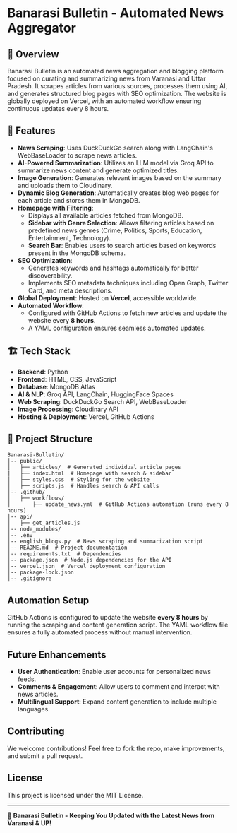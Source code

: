 # Banarasi Bulletin - Automated News Aggregator

## 📰 Overview
Banarasi Bulletin is an automated news aggregation and blogging platform focused on curating and summarizing news from Varanasi and Uttar Pradesh. It scrapes articles from various sources, processes them using AI, and generates structured blog pages with SEO optimization. The website is globally deployed on Vercel, with an automated workflow ensuring continuous updates every 8 hours.

## 🚀 Features
- **News Scraping**: Uses DuckDuckGo search along with LangChain's WebBaseLoader to scrape news articles.
- **AI-Powered Summarization**: Utilizes an LLM model via Groq API to summarize news content and generate optimized titles.
- **Image Generation**: Generates relevant images based on the summary and uploads them to Cloudinary.
- **Dynamic Blog Generation**: Automatically creates blog web pages for each article and stores them in MongoDB.
- **Homepage with Filtering**:
  - Displays all available articles fetched from MongoDB.
  - **Sidebar with Genre Selection**: Allows filtering articles based on predefined news genres (Crime, Politics, Sports, Education, Entertainment, Technology).
  - **Search Bar**: Enables users to search articles based on keywords present in the MongoDB schema.
- **SEO Optimization**:
  - Generates keywords and hashtags automatically for better discoverability.
  - Implements SEO metadata techniques including Open Graph, Twitter Card, and meta descriptions.
- **Global Deployment**: Hosted on **Vercel**, accessible worldwide.
- **Automated Workflow**:
  - Configured with GitHub Actions to fetch new articles and update the website every **8 hours**.
  - A YAML configuration ensures seamless automated updates.

## 🏗️ Tech Stack
- **Backend**: Python
- **Frontend**: HTML, CSS, JavaScript
- **Database**: MongoDB Atlas
- **AI & NLP**: Groq API, LangChain, HuggingFace Spaces
- **Web Scraping**: DuckDuckGo Search API, WebBaseLoader
- **Image Processing**: Cloudinary API
- **Hosting & Deployment**: Vercel, GitHub Actions

## 📂 Project Structure
```
Banarasi-Bulletin/
│-- public/
│   ├── articles/  # Generated individual article pages
|   ├── index.html  # Homepage with search & sidebar
│   ├── styles.css  # Styling for the website
│   ├── scripts.js  # Handles search & API calls
│-- .github/
│   ├── workflows/
│       ├── update_news.yml  # GitHub Actions automation (runs every 8 hours)
│-- api/
│   ├── get_articles.js
│-- node_modules/
│-- .env
│-- english_blogs.py  # News scraping and summarization script
│-- README.md  # Project documentation
│-- requirements.txt  # Dependencies
│-- package.json  # Node.js dependencies for the API
│-- vercel.json  # Vercel deployment configuration
│-- package-lock.json
│-- .gitignore
```
## Automation Setup
GitHub Actions is configured to update the website **every 8 hours** by running the scraping and content generation script. The YAML workflow file ensures a fully automated process without manual intervention.

## Future Enhancements
- **User Authentication**: Enable user accounts for personalized news feeds.
- **Comments & Engagement**: Allow users to comment and interact with news articles.
- **Multilingual Support**: Expand content generation to include multiple languages.

## Contributing
We welcome contributions! Feel free to fork the repo, make improvements, and submit a pull request.

## License
This project is licensed under the MIT License.

---
🚀 **Banarasi Bulletin - Keeping You Updated with the Latest News from Varanasi & UP!**

